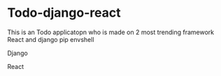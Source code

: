 # Todo-django-react
This is an Todo applicatopn who is made on 2 most trending framework React and django 
pip envshell

Django

React

